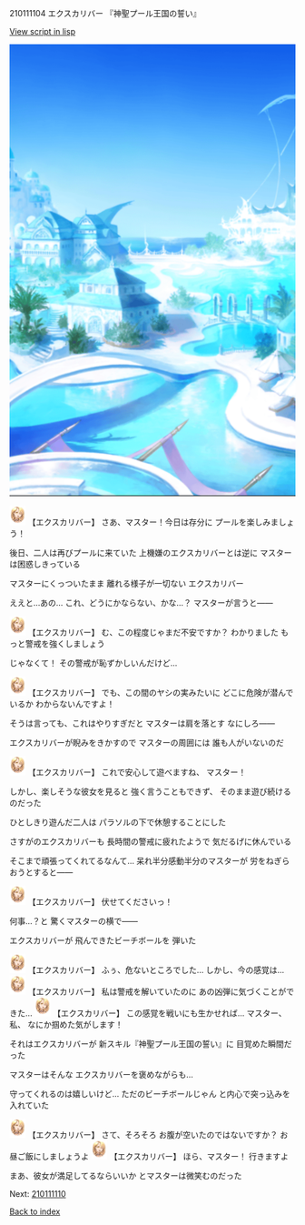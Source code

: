 210111104 エクスカリバー 『神聖プール王国の誓い』

[View script in lisp](../scripts/210111104.txt)

![sea_resort_day.png](../images/backgrounds/sea_resort_day.png)

<img src="../images/units/2101111.png" alt="2101111.png" height="34"/>
【エクスカリバー】
さあ、マスター！今日は存分に
プールを楽しみましょう！

後日、二人は再びプールに来ていた
上機嫌のエクスカリバーとは逆に
マスターは困惑しきっている

マスターにくっついたまま
離れる様子が一切ない
エクスカリバー

ええと…あの…
これ、どうにかならない、かな…？
マスターが言うと――

<img src="../images/units/2101111.png" alt="2101111.png" height="34"/>
【エクスカリバー】
む、この程度じゃまだ不安ですか？
わかりました
もっと警戒を強くしましょう

じゃなくて！
その警戒が恥ずかしいんだけど…

<img src="../images/units/2101111.png" alt="2101111.png" height="34"/>
【エクスカリバー】
でも、この間のヤシの実みたいに
どこに危険が潜んでいるか
わからないんですよ！

そうは言っても、これはやりすぎだと
マスターは肩を落とす
なにしろ――

エクスカリバーが睨みをきかすので
マスターの周囲には
誰も人がいないのだ

<img src="../images/units/2101111.png" alt="2101111.png" height="34"/>
【エクスカリバー】
これで安心して遊べますね、
マスター！

しかし、楽しそうな彼女を見ると
強く言うこともできず、
そのまま遊び続けるのだった

ひとしきり遊んだ二人は
パラソルの下で休憩することにした

さすがのエクスカリバーも
長時間の警戒に疲れたようで
気だるげに休んでいる

そこまで頑張ってくれてるなんて…
呆れ半分感動半分のマスターが
労をねぎらおうとすると――

<img src="../images/units/2101111.png" alt="2101111.png" height="34"/>
【エクスカリバー】
伏せてくださいっ！

何事…？と
驚くマスターの横で――

エクスカリバーが
飛んできたビーチボールを
弾いた

<img src="../images/units/2101111.png" alt="2101111.png" height="34"/>
【エクスカリバー】
ふぅ、危ないところでした…
しかし、今の感覚は…

<img src="../images/units/2101111.png" alt="2101111.png" height="34"/>
【エクスカリバー】
私は警戒を解いていたのに
あの凶弾に気づくことができた…

<img src="../images/units/2101111.png" alt="2101111.png" height="34"/>
【エクスカリバー】
この感覚を戦いにも生かせれば…
マスター、私、
なにか掴めた気がします！

それはエクスカリバーが
新スキル『神聖プール王国の誓い』に
目覚めた瞬間だった

マスターはそんな
エクスカリバーを褒めながらも…

守ってくれるのは嬉しいけど…
ただのビーチボールじゃん
と内心で突っ込みを入れていた

<img src="../images/units/2101111.png" alt="2101111.png" height="34"/>
【エクスカリバー】
さて、そろそろ
お腹が空いたのではないですか？
お昼ご飯にしましょうよ

<img src="../images/units/2101111.png" alt="2101111.png" height="34"/>
【エクスカリバー】
ほら、マスター！
行きますよ

まあ、彼女が満足してるならいいか
とマスターは微笑むのだった


Next: [210111110](210111110.md)

[Back to index](index.md)
